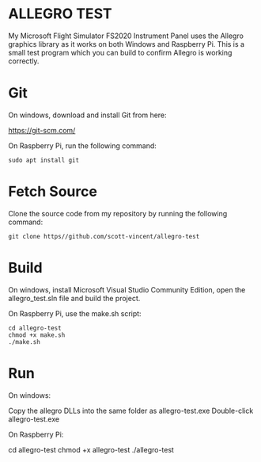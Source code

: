 # ALLEGRO TEST

My Microsoft Flight Simulator FS2020 Instrument Panel uses the Allegro graphics library as it works on both Windows and Raspberry Pi. This is a small test program which you can build to confirm Allegro is working correctly.

# Git

On windows, download and install Git from here:

https://git-scm.com/

On Raspberry Pi, run the following command:
```
sudo apt install git
```

# Fetch Source

Clone the source code from my repository by running the following command:
```
git clone https//github.com/scott-vincent/allegro-test
```

# Build

On windows, install Microsoft Visual Studio Community Edition, open the allegro_test.sln file and build the project.

On Raspberry Pi, use the make.sh script:
```
cd allegro-test
chmod +x make.sh
./make.sh
```

# Run

On windows: 

Copy the allegro DLLs into the same folder as allegro-test.exe
Double-click allegro-test.exe

On Raspberry Pi:

cd allegro-test
chmod +x allegro-test
./allegro-test
  
